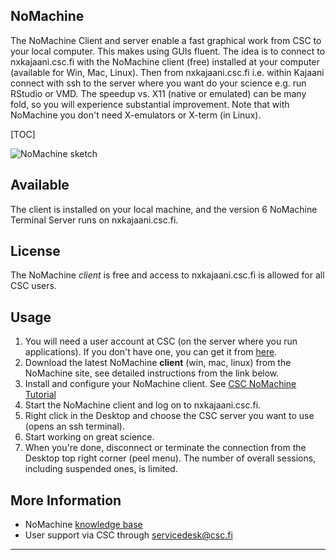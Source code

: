 ## NoMachine

The NoMachine Client and server enable a fast graphical work from CSC to
your local computer. This makes using GUIs fluent. The idea is to
connect to nxkajaani.csc.fi with the NoMachine client (free) installed
at your computer (available for Win, Mac, Linux). Then from
nxkajaani.csc.fi i.e. within Kajaani connect with ssh to the server
where you want do your science e.g. run RStudio or VMD. The speedup vs.
X11 (native or emulated) can be many fold, so you will experience
substantial improvement. Note that with NoMachine you don't need
X-emulators or X-term (in Linux).

[TOC]

![NoMachine sketch][NoMachine sketch]

## Available

The client is installed on your local machine, and the version 6 NoMachine
Terminal Server runs on nxkajaani.csc.fi.

## License

The NoMachine *client* is free and access to nxkajaani.csc.fi is
allowed for all CSC users. 

## Usage

1.  You will need a user account at CSC (on the server where you run
    applications). If you don't have one, you can get it from [here].
2.  Download the latest NoMachine **client** (win, mac, linux) from the
    NoMachine site, see detailed instructions from the link below.
3.  Install and configure your NoMachine client. See [CSC NoMachine Tutorial]
4.  Start the NoMachine client and log on to nxkajaani.csc.fi.
5.  Right click in the Desktop and choose the CSC server you want to use
    (opens an ssh terminal).
6.  Start working on great science.
7.  When you're done, disconnect or terminate the connection from the
    Desktop top right corner (peel menu). The number of overall sessions,
    including suspended ones, is limited.

## More Information

* NoMachine [knowledge base](https://www.nomachine.com/knowledge-base)
* User support via CSC through servicedesk@csc.fi

------------------------------------------------------------------------

  [NoMachine sketch]: /img/nomachine.png
  [here]: ../accounts/creating-a-new-user-account.md
  [CSC NoMachine Tutorial]: /support/tutorials/nomachine-usage
